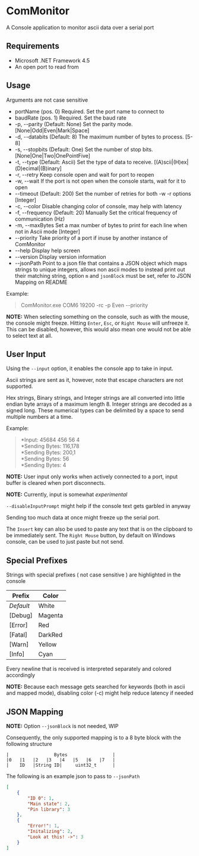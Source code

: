 # ComMonitor

A Console application to monitor ascii data over a serial port

## Requirements

* Microsoft .NET Framework 4.5
* An open port to read from

## Usage

Arguments are not case sensitive

*   portName (pos. 0)    Required. Set the port name to connect to
*   baudRate (pos. 1)    Required. Set the baud rate
*   -p, --parity         (Default: None) Set the parity mode. [None|Odd|Even|Mark|Space]
*   -d, --databits       (Default: 8) The maximum number of bytes to process. [5-8]
*   -s, --stopbits       (Default: One) Set the number of stop bits. [None|One|Two|OnePointFive]
*	-t, --type           (Default: Ascii) Set the type of data to receive. [(A)scii|(H)ex|(D)ecimal|(B)inary]
*   -r, --retry          Keep console open and wait for port to reopen
*   -w, --wait           If the port is not open when the console starts, wait for it to open
*   --timeout            (Default: 200) Set the number of retries for both -w -r options [Integer]
*   -c, --color          Disable changing color of console, may help with latency
*   -f, --frequency      (Default: 20) Manually Set the critical frequency of communication (Hz)
*   -m, --maxBytes       Set a max number of bytes to print for each line when not in Ascii mode [Integer]
*   --priority           Take priority of a port if inuse by another instance of ComMonitor
*   --help               Display help screen
*   --version            Display version information
*   --jsonPath           Point to a json file that contains a JSON object which maps strings to unique integers, allows non ascii modes to instead print out their matching string, option `m` and `jsonBlock` must be set, refer to JSON Mapping on README

Example:
> ComMonitor.exe COM6 19200 -rc -p Even --priority

**NOTE:** When selecting something on the console, such as with the mouse, the console might freeze. Hitting `Enter`, `Esc`, or `Right Mouse` will unfreeze it.
This can be disabled, however, this would also mean one would not be able to select text at all.

## User Input

Using the `--input` option, it enables the console app to take in input.

Ascii strings are sent as it, however, note that escape characters are not supported.

Hex strings, Binary strings, and Integer strings are all converted into little endian byte arrays of a maximum length 8. Integer strings are decoded as a signed long. These numerical types can be delimited by a space to send multiple numbers at a time.

Example:
> *Input: 45684 456 56 4\
> *Sending Bytes: 116,178\
> *Sending Bytes: 200,1\
> *Sending Bytes: 56\
> *Sending Bytes: 4

**NOTE:** User input only works when actively connected to a port, input buffer is cleared when port disconnects.

**NOTE:** Currently, input is somewhat *experimental*

`--disableInputPrompt` might help if the console text gets garbled in anyway

Sending too much data at once might freeze up the serial port.

The `Insert` key can also be used to paste any text that is on the clipboard to be immediately sent. The `Right Mouse` button, by default on Windows console, can be used to just paste but not send.

## Special Prefixes
Strings with special prefixes ( not case sensitive ) are highlighted in the console

| Prefix    | Color   |
| --------- | ------- |
| _Default_ | White   |
| [Debug]   | Magenta |
| [Error]   | Red     |
| [Fatal]   | DarkRed |
| [Warn]    | Yellow  |
| [Info]    | Cyan    |

Every newline that is received is interpreted separately and colored accordingly

**NOTE:** Because each message gets searched for keywords (both in ascii and mapped mode), disabling color (-c) might help reduce latency if needed

## JSON Mapping

**NOTE:** Option `--jsonBlock` is not needed, WIP

Consequently, the only supported mapping is to a 8 byte block with the following structure

    |                 Bytes                 |
    |0   |1   |2   |3   |4   |5   |6   |7   |
    |    ID   |String ID|     uint32_t      |

The following is an example json to pass to `--jsonPath`

```json
[
    {
        "ID 0": 1,
        "Main state": 2,
        "Pin library": 3
    },
    {
        "Error!": 1,
        "Initalizing": 2,
        "Look at this! ->": 3
    }
]
```